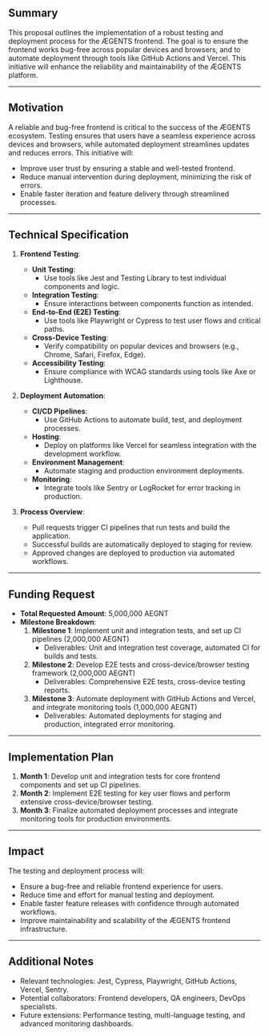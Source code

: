 ## Summary
This proposal outlines the implementation of a robust testing and deployment process for the ÆGENTS frontend. The goal is to ensure the frontend works bug-free across popular devices and browsers, and to automate deployment through tools like GitHub Actions and Vercel. This initiative will enhance the reliability and maintainability of the ÆGENTS platform.

---

## Motivation
A reliable and bug-free frontend is critical to the success of the ÆGENTS ecosystem. Testing ensures that users have a seamless experience across devices and browsers, while automated deployment streamlines updates and reduces errors. This initiative will:
- Improve user trust by ensuring a stable and well-tested frontend.
- Reduce manual intervention during deployment, minimizing the risk of errors.
- Enable faster iteration and feature delivery through streamlined processes.

---

## Technical Specification
1. **Frontend Testing**:
   - **Unit Testing**:
     - Use tools like Jest and Testing Library to test individual components and logic.
   - **Integration Testing**:
     - Ensure interactions between components function as intended.
   - **End-to-End (E2E) Testing**:
     - Use tools like Playwright or Cypress to test user flows and critical paths.
   - **Cross-Device Testing**:
     - Verify compatibility on popular devices and browsers (e.g., Chrome, Safari, Firefox, Edge).
   - **Accessibility Testing**:
     - Ensure compliance with WCAG standards using tools like Axe or Lighthouse.

2. **Deployment Automation**:
   - **CI/CD Pipelines**:
     - Use GitHub Actions to automate build, test, and deployment processes.
   - **Hosting**:
     - Deploy on platforms like Vercel for seamless integration with the development workflow.
   - **Environment Management**:
     - Automate staging and production environment deployments.
   - **Monitoring**:
     - Integrate tools like Sentry or LogRocket for error tracking in production.

3. **Process Overview**:
   - Pull requests trigger CI pipelines that run tests and build the application.
   - Successful builds are automatically deployed to staging for review.
   - Approved changes are deployed to production via automated workflows.

---

## Funding Request
- **Total Requested Amount**: 5,000,000 AEGNT
- **Milestone Breakdown**:
  1. **Milestone 1**: Implement unit and integration tests, and set up CI pipelines (2,000,000 AEGNT)
     - Deliverables: Unit and integration test coverage, automated CI for builds and tests.
  2. **Milestone 2**: Develop E2E tests and cross-device/browser testing framework (2,000,000 AEGNT)
     - Deliverables: Comprehensive E2E tests, cross-device testing reports.
  3. **Milestone 3**: Automate deployment with GitHub Actions and Vercel, and integrate monitoring tools (1,000,000 AEGNT)
     - Deliverables: Automated deployments for staging and production, integrated error monitoring.

---

## Implementation Plan
1. **Month 1**: Develop unit and integration tests for core frontend components and set up CI pipelines.
2. **Month 2**: Implement E2E testing for key user flows and perform extensive cross-device/browser testing.
3. **Month 3**: Finalize automated deployment processes and integrate monitoring tools for production environments.

---

## Impact
The testing and deployment process will:
- Ensure a bug-free and reliable frontend experience for users.
- Reduce time and effort for manual testing and deployment.
- Enable faster feature releases with confidence through automated workflows.
- Improve maintainability and scalability of the ÆGENTS frontend infrastructure.

---

## Additional Notes
- Relevant technologies: Jest, Cypress, Playwright, GitHub Actions, Vercel, Sentry.
- Potential collaborators: Frontend developers, QA engineers, DevOps specialists.
- Future extensions: Performance testing, multi-language testing, and advanced monitoring dashboards.
